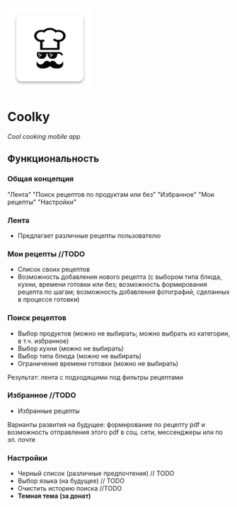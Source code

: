 ![alt text](https://github.com/mxprshn/coolky/blob/CoolkyPreAlpha/Coolky/app/src/main/res/mipmap-xxxhdpi/ic_launcher.png)

# Coolky

*Cool cooking mobile app*

## Функциональность

### Общая концепция

   "Лента"
   "Поиск рецептов по продуктам или без"
   "Избранное"
   "Мои рецепты"
   "Настройки"


### Лента

- Предлагает различные рецепты пользователю

### Мои рецепты //TODO

- Список своих рецептов
- Возможность добавления нового рецепта (с выбором типа блюда, кухни, времени готовки или без; возможность формирования рецепта по шагам; возможность добавления фотографий, сделанных в процессе готовки)

### Поиск рецептов

- Выбор продуктов (можно не выбирать; можно выбрать из категории, в т.ч. избранное)
- Выбор кухни (можно не выбирать)
- Выбор типа блюда (можно не выбирать)
- Ограничение времени готовки (можно не выбирать)

Результат: лента с подходящими под фильтры рецептами

### Избранное //TODO

- Избранные рецепты

Варианты развития на будущее: формирование по рецепту pdf и возможность отправления этого pdf в соц. сети, мессенджеры или по эл. почте

### Настройки

- Черный список (различные предпочтения) // TODO
- Выбор языка (на будущее) // TODO
- Очистить историю поиска //TODO
- **Темная тема (за донат)**
